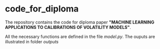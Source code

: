# code_for_diploma
  
The repository contains the code for diploma paper **"MACHINE LEARNING APPLICATIONS TO CALIBRATIONS OF VOLATILITY MODELS"**.  
  
All the necessary functions are defined in the file *model.py*. The ouputs are illustrated in folder *outputs*
